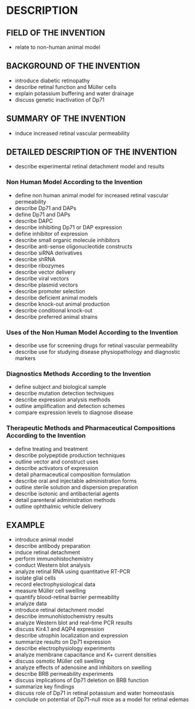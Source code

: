 # DESCRIPTION

## FIELD OF THE INVENTION

- relate to non-human animal model

## BACKGROUND OF THE INVENTION

- introduce diabetic retinopathy
- describe retinal function and Müller cells
- explain potassium buffering and water drainage
- discuss genetic inactivation of Dp71

## SUMMARY OF THE INVENTION

- induce increased retinal vascular permeability

## DETAILED DESCRIPTION OF THE INVENTION

- describe experimental retinal detachment model and results

### Non Human Model According to the Invention

- define non human animal model for increased retinal vascular permeability
- describe Dp71 and DAPs
- define Dp71 and DAPs
- describe DAPC
- describe inhibiting Dp71 or DAP expression
- define inhibitor of expression
- describe small organic molecule inhibitors
- describe anti-sense oligonucleotide constructs
- describe siRNA derivatives
- describe shRNA
- describe ribozymes
- describe vector delivery
- describe viral vectors
- describe plasmid vectors
- describe promoter selection
- describe deficient animal models
- describe knock-out animal production
- describe conditional knock-out
- describe preferred animal strains

### Uses of the Non Human Model According to the Invention

- describe use for screening drugs for retinal vascular permeability
- describe use for studying disease physiopathology and diagnostic markers

### Diagnostics Methods According to the Invention

- define subject and biological sample
- describe mutation detection techniques
- describe expression analysis methods
- outline amplification and detection schemes
- compare expression levels to diagnose disease

### Therapeutic Methods and Pharmaceutical Compositions According to the Invention

- define treating and treatment
- describe polypeptide production techniques
- outline vector and construct uses
- describe activators of expression
- detail pharmaceutical composition formulation
- describe oral and injectable administration forms
- outline sterile solution and dispersion preparation
- describe isotonic and antibacterial agents
- detail parenteral administration methods
- outline ophthalmic vehicle delivery

## EXAMPLE

- introduce animal model
- describe antibody preparation
- induce retinal detachment
- perform immunohistochemistry
- conduct Western blot analysis
- analyze retinal RNA using quantitative RT-PCR
- isolate glial cells
- record electrophysiological data
- measure Müller cell swelling
- quantify blood-retinal barrier permeability
- analyze data
- introduce retinal detachment model
- describe immunohistochemistry results
- analyze Western blot and real-time PCR results
- discuss Kir4.1 and AQP4 expression
- describe utrophin localization and expression
- summarize results on Dp71 expression
- describe electrophysiology experiments
- analyze membrane capacitance and K+ current densities
- discuss osmotic Müller cell swelling
- analyze effects of adenosine and inhibitors on swelling
- describe BRB permeability experiments
- discuss implications of Dp71 deletion on BRB function
- summarize key findings
- discuss role of Dp71 in retinal potassium and water homeostasis
- conclude on potential of Dp71-null mice as a model for retinal edemas

